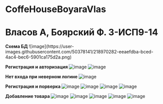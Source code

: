 # CoffeHouseBoyaraVlas


<h1> Власов А, Боярский Ф. 3-ИСП9-14 </h1>
<b> Схема БД </b>
![image](https://user-images.githubusercontent.com/50378141/218970282-eeaefdba-bced-4ac4-bec6-5901ca175d2a.png)

<b> Регистрация и авторизация </b>
![image](https://user-images.githubusercontent.com/50378141/218975361-b81e3833-dda0-4f1b-b8ad-cdcc8f46e1ba.png)
![image](https://user-images.githubusercontent.com/50378141/218975402-b3703171-72f1-4f4e-9ec4-921488c6163d.png)

<b> Нет входа при неверном логине </b>
![image](https://user-images.githubusercontent.com/50378141/218975582-48348d7b-1da3-4d79-919c-03ee0bfc352c.png)

<b> Регистрация и порверка </b>
![image](https://user-images.githubusercontent.com/50378141/218975729-fb95eeb1-d4d9-4b14-841f-f5bde8fbabe8.png)
![image](https://user-images.githubusercontent.com/50378141/218975824-013081b7-daee-4def-8b1e-12ca0e401821.png)
![image](https://user-images.githubusercontent.com/50378141/218976023-394b33ca-c30b-49b0-90e1-835c4379289b.png)
![image](https://user-images.githubusercontent.com/50378141/218976429-46d2526e-d5e7-4adc-815d-56532da5c21c.png)

<b> Добавление товара </b>
![image](https://user-images.githubusercontent.com/50378141/219850335-587a7b5d-85cb-454a-b5e8-af3077325bab.png)
![image](https://user-images.githubusercontent.com/50378141/219850386-d83eb516-620c-47da-8c5e-e18680ee40df.png)
![image](https://user-images.githubusercontent.com/50378141/219850405-20fea3b3-c0d0-454a-90c5-88f774a97135.png)
![image](https://user-images.githubusercontent.com/50378141/219850358-695791c1-3e84-4dda-8e83-e7cd3ffd360e.png)
![image](https://user-images.githubusercontent.com/50378141/219850365-7048495a-d0ab-4601-9b73-ebc8c574682e.png)
